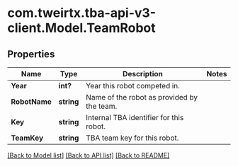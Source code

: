 # com.tweirtx.tba-api-v3-client.Model.TeamRobot
## Properties

Name | Type | Description | Notes
------------ | ------------- | ------------- | -------------
**Year** | **int?** | Year this robot competed in. | 
**RobotName** | **string** | Name of the robot as provided by the team. | 
**Key** | **string** | Internal TBA identifier for this robot. | 
**TeamKey** | **string** | TBA team key for this robot. | 

[[Back to Model list]](../README.md#documentation-for-models) [[Back to API list]](../README.md#documentation-for-api-endpoints) [[Back to README]](../README.md)

